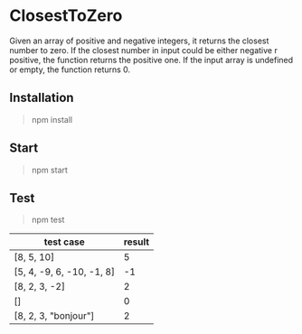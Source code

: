 # ClosestToZero

Given an array of positive and negative integers, it returns the closest number to zero. If the closest number in input could be either negative r positive, the function returns the positive one. If the input array is undefined or empty, the function returns 0.

## Installation

> npm install

## Start

> npm start

## Test

> npm test

| test case | result |
|---|---|
| [8, 5, 10] | 5 |
| [5, 4, -9, 6, -10, -1, 8] | -1 |
| [8, 2, 3, -2] | 2 |
| [] | 0 |
| [8, 2, 3, "bonjour"] | 2 |

